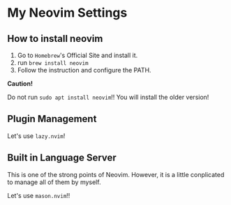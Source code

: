 # My Neovim Settings

## How to install neovim

1. Go to `Homebrew`'s Official Site and install it.
2. run `brew install neovim`
3. Follow the instruction and configure the PATH.

**Caution!**

Do not run `sudo apt install neovim`!! You will install the older version!

## Plugin Management

Let's use `lazy.nvim`!

## Built in Language Server

This is one of the strong points of Neovim. However, it is a little conplicated to manage all of them by myself.

Let's use `mason.nvim`!!

